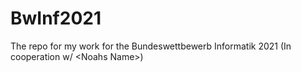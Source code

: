# BwInf2021
The repo for my work for the Bundeswettbewerb Informatik 2021 (In cooperation w/ &lt;Noahs Name>)
